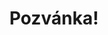 ---
title: Pozvánka!
address: Milí Markéto a Kamile
pronoun: vás
checkout: mrkněte
rsvp: dejte
rsvp2: dorazíte
rsvp3: chcete
---